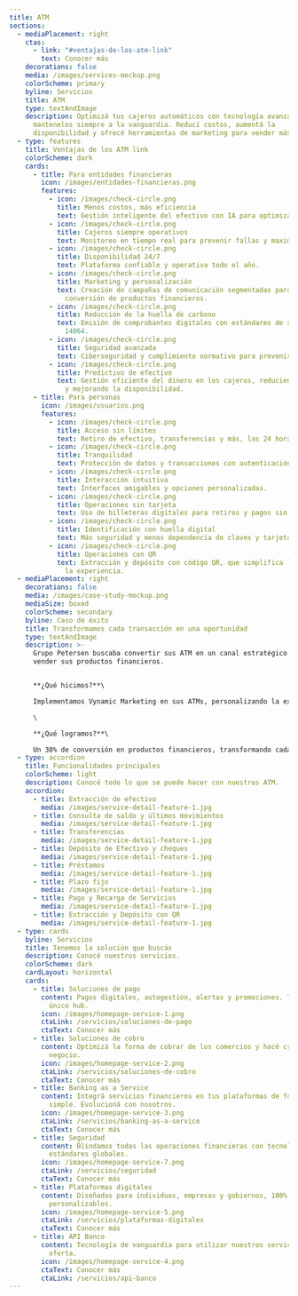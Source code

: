 ```yaml
---
title: ATM
sections:
  - mediaPlacement: right
    ctas:
      - link: "#ventajas-de-los-atm-link"
        text: Conocer más
    decorations: false
    media: /images/services-mockup.png
    colorScheme: primary
    byline: Servicios
    title: ATM
    type: textAndImage
    description: Optimizá tus cajeros automáticos con tecnología avanzada y
      mantenelos siempre a la vanguardia. Reducí costos, aumentá la
      disponibilidad y ofrecé herramientas de marketing para vender más.
  - type: features
    title: Ventajas de los ATM link
    colorScheme: dark
    cards:
      - title: Para entidades financieras
        icon: /images/entidades-financieras.png
        features:
          - icon: /images/check-circle.png
            title: Menos costos, más eficiencia
            text: Gestión inteligente del efectivo con IA para optimizar recursos.
          - icon: /images/check-circle.png
            title: Cajeros siempre operativos
            text: Monitoreo en tiempo real para prevenir fallas y maximizar disponibilidad.
          - icon: /images/check-circle.png
            title: Disponibilidad 24/7
            text: Plataforma confiable y operativa todo el año.
          - icon: /images/check-circle.png
            title: Marketing y personalización
            text: Creación de campañas de comunicación segmentadas para aumentar la
              conversión de productos financieros.
          - icon: /images/check-circle.png
            title: Reducción de la huella de carbono
            text: Emisión de comprobantes digitales con estándares de sostenibilidad ISO
              14064.
          - icon: /images/check-circle.png
            title: Seguridad avanzada
            text: Ciberseguridad y cumplimiento normativo para prevenir fraudes.
          - icon: /images/check-circle.png
            title: Predictivo de efectivo
            text: Gestión eficiente del dinero en los cajeros, reduciendo costos operativos
              y mejorando la disponibilidad.
      - title: Para personas
        icon: /images/usuarios.png
        features:
          - icon: /images/check-circle.png
            title: Acceso sin límites
            text: Retiro de efectivo, transferencias y más, las 24 horas del día.
          - icon: /images/check-circle.png
            title: Tranquilidad
            text: Protección de datos y transacciones con autenticación avanzada.
          - icon: /images/check-circle.png
            title: Interacción intuitiva
            text: Interfaces amigables y opciones personalizadas.
          - icon: /images/check-circle.png
            title: Operaciones sin tarjeta
            text: Uso de billeteras digitales para retiros y pagos sin plástico.
          - icon: /images/check-circle.png
            title: Identificación con huella digital
            text: Más seguridad y menos dependencia de claves y tarjetas.
          - icon: /images/check-circle.png
            title: Operaciones con QR
            text: Extracción y depósito con código QR, que simplifica la operatoria y mejora
              la experiencia.
  - mediaPlacement: right
    decorations: false
    media: /images/case-study-mockup.png
    mediaSize: boxed
    colorScheme: secondary
    byline: Caso de éxito
    title: Transformamos cada transacción en una oportunidad
    type: textAndImage
    description: >-
      Grupo Petersen buscaba convertir sus ATM en un canal estratégico para
      vender sus productos financieros.


      **¿Qué hicimos?**\

      Implementamos Vynamic Marketing en sus ATMs, personalizando la experiencia del cliente con ofertas dirigidas en el momento exacto.\

      \

      **¿Qué logramos?**\

      Un 30% de conversión en productos financieros, transformando cada transacción en una oportunidad de negocio.
  - type: accordion
    title: Funcionalidades principales
    colorScheme: light
    description: Conocé todo lo que se puede hacer con nuestros ATM.
    accordion:
      - title: Extracción de efectivo
        media: /images/service-detail-feature-1.jpg
      - title: Consulta de saldo y últimos movimientos
        media: /images/service-detail-feature-1.jpg
      - title: Transferencias
        media: /images/service-detail-feature-1.jpg
      - title: Depósito de Efectivo y cheques
        media: /images/service-detail-feature-1.jpg
      - title: Préstamos
        media: /images/service-detail-feature-1.jpg
      - title: Plazo fijo
        media: /images/service-detail-feature-1.jpg
      - title: Pago y Recarga de Servicios
        media: /images/service-detail-feature-1.jpg
      - title: Extracción y Depósito con QR
        media: /images/service-detail-feature-1.jpg
  - type: cards
    byline: Servicios
    title: Tenemos la solución que buscás
    description: Conocé nuestros servicios.
    colorScheme: dark
    cardLayout: horizontal
    cards:
      - title: Soluciones de pago
        content: Pagos digitales, autogestión, alertas y promociones. Todo desde un
          único hub.
        icon: /images/homepage-service-1.png
        ctaLink: /servicios/soluciones-de-pago
        ctaText: Conocer más
      - title: Soluciones de cobro
        content: Optimizá la forma de cobrar de los comercios y hacé crecer cada
          negocio.
        icon: /images/homepage-service-2.png
        ctaLink: /servicios/soluciones-de-cobro
        ctaText: Conocer más
      - title: Banking as a Service
        content: Integrá servicios financieros en tus plataformas de forma rápida,
          simple. Evolucioná con nosotros.
        icon: /images/homepage-service-3.png
        ctaLink: /servicios/banking-as-a-service
        ctaText: Conocer más
      - title: Seguridad
        content: Blindamos todas las operaciones financieras con tecnología de punta y
          estándares globales.
        icon: /images/homepage-service-7.png
        ctaLink: /servicios/seguridad
        ctaText: Conocer más
      - title: Plataformas digitales
        content: Diseñadas para individuos, empresas y gobiernos, 100% integrables y
          personalizables.
        icon: /images/homepage-service-5.png
        ctaLink: /servicios/plataformas-digitales
        ctaText: Conocer más
      - title: API Banco
        content: Tecnología de vanguardia para utilizar nuestros servicios y ampliar la
          oferta.
        icon: /images/homepage-service-4.png
        ctaText: Conocer más
        ctaLink: /servicios/api-banco
---
```


